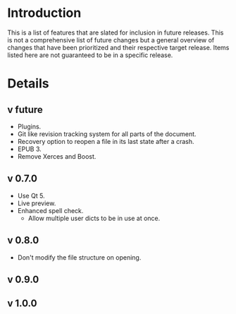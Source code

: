 # Introduction #

This is a list of features that are slated for inclusion in future releases. This is not a comprehensive list of future changes but a general overview of changes that have been prioritized and their respective target release. Items listed here are not guaranteed to be in a specific release.

# Details #

## v future ##

  * Plugins.
  * Git like revision tracking system for all parts of the document.
  * Recovery option to reopen a file in its last state after a crash.
  * EPUB 3.
  * Remove Xerces and Boost.


## v 0.7.0 ##

  * Use Qt 5.
  * Live preview.
  * Enhanced spell check.
    * Allow multiple user dicts to be in use at once.

## v 0.8.0 ##

  * Don't modify the file structure on opening.

## v 0.9.0 ##

## v 1.0.0 ##